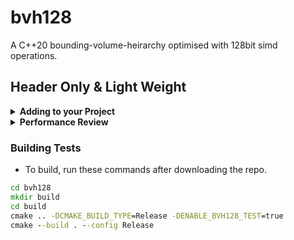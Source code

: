 # bvh128
A C++20 bounding-volume-heirarchy optimised with 128bit simd operations.

## Header Only & Light Weight

<details><summary><b>Adding to your Project</b></summary>

- Using CMake you can simply download it 
    _(this method means you dont need to compile it, unlike the fetch content module)._
    ```cmake
    file(MAKE_DIRECTORY "${CMAKE_BINARY_DIR}/_deps/bvh128")
    file(DOWNLOAD 
        "https://github.com/WillisMedwell/bvh128/releases/download/v0.1/bvh128.hpp"
        "${CMAKE_BINARY_DIR}/_deps/bvh128/bvh128.hpp"
        EXPECTED_HASH SHA256=e471cb629df17cbbfe405a8f42fd3f1cc1c8afc3c5b2debe699a144d084e82df
        TIMEOUT 5 TLS_VERIFY ON
    )
    target_include_directories(${CMAKE_PROJECT_NAME} PRIVATE "${CMAKE_BINARY_DIR}/_deps/")
    ```
- Alternatively, just copy the header and add it to your include path!

</details>

<details><summary><b>Performance Review</b></summary>

- In applications where the volumes are constantly updated and there are few queries, just use a contiguous array.
- However when doing many queries, a bvh128 offers performance gains.

**bvh128 Performance**

| Num of AABB | Time to build bvh128 | Time to query bvh128 | Time to Build and Query 1000 |
| ----------- | -------------------- | -------------------- | ---------------------------- |
| 500         | 100 us               | 0.25 us              | 350 us                       |
| 1,000       | 200 us               | 0.30 us              | 500 us                       |
| 10,000      | 2,500 us             | 0.75 us              | 3,250 us                     |
| 100,000     | 30,000 us            | 1.00 us              | 31,000 us                    |
| 1,000,000   | 315,000 us           | 4.50 us              | 319,500 us                   |

**Control Performance** _(contiguous array using simd for a fair test)_

| Num of AABB | Time to find within array | Time to find 1000 |
| ----------- | ------------------------- | ----------------- |
| 500         | 0.60 us                   | 600 us            |
| 1,000       | 0.90 us                   | 900 us            |
| 10,000      | 8.25 us                   | 8,250 us          |
| 100,000     | 155.90 us                 | 155,900 us        |
| 1,000,000   | 1513.75 us                | 1,513,750 us      |

</details>

### Building Tests
- To build, run these commands after downloading the repo.

```cmd
cd bvh128
mkdir build
cd build
cmake .. -DCMAKE_BUILD_TYPE=Release -DENABLE_BVH128_TEST=true
cmake --build . --config Release
```




